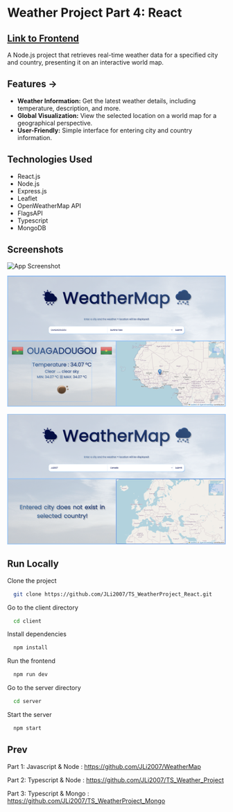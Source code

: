 # Weather Project Part 4: React
## [Link to Frontend](https://weathermap-git-main-jli2007s-projects.vercel.app/)
A Node.js project that retrieves real-time weather data for a specified city and country, presenting it on an interactive world map.

## **Features →**
* **Weather Information:** Get the latest weather details, including temperature, description, and more. 
* **Global Visualization:** View the selected location on a world map for a geographical perspective. 
* **User-Friendly:** Simple interface for entering city and country information.

## **Technologies Used**
* React.js
* Node.js
* Express.js
* Leaflet
* OpenWeatherMap API
* FlagsAPI
* Typescript
* MongoDB

## Screenshots

![App Screenshot](./client/public/demo1.png)

![App Screenshot](./client/public/demo2.png)

![App Screenshot](./client/public/demo3.png)

## Run Locally

Clone the project

```bash
  git clone https://github.com/JLi2007/TS_WeatherProject_React.git
```

Go to the client directory

```bash
  cd client
```

Install dependencies

```bash
  npm install
```

Run the frontend

```bash
  npm run dev
```

Go to the server directory

```bash
  cd server
```

Start the server

```bash
  npm start
```

## Prev

Part 1: Javascript & Node : https://github.com/JLi2007/WeatherMap

Part 2: Typescript & Node : https://github.com/JLi2007/TS_Weather_Project

Part 3: Typescript & Mongo : https://github.com/JLi2007/TS_WeatherProject_Mongo

